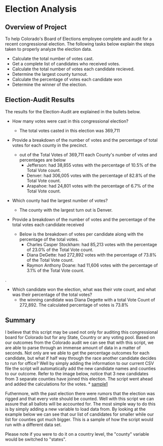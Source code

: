 # Election Analysis

## Overview of Project
To help Colorado's Board of Elections employee complete and audit for a recent congressional election. The following tasks below explain the steps taken to 
properly analyze the election data.

- Calculate the total number of votes cast.
- Get a complete list of candidates who received votes. 
- Calculate the total number of votes each candidate recieved.
- Determine the largest county turnout.
- Calculate the percentage of votes each candidate won
- Determine the winner of the election.
	

## Election-Audit Results
The results for the Election-Audit are explained in the bullets below.

- How many votes were cast in this congressional election? 
	* The total votes casted in this election was 369,711

- Provide a breakdown of the number of votes and the percentage of total votes for each county in the precinct.
	* out of the Total Votes of 369,711 each County's number of votes and percentages are below
		* Jefferson: had 38,855 votes with the percentage of 10.5% of the Total Vote count.
		* Denver: had 306,005 votes with the percentage of 82.8% of the Total Vote count.
		* Arapahoe: had 24,801 votes with the percentage of 6.7% of the Total Vote count.

- Which county had the largest number of votes?
	* The county with the largest turn out is Denver.
	
- Provide a breakdown of the number of votes and the percentage of the total votes each candidate received
	* Below is the breakdown of votes per candidate along with the percentage of the total votes.
		* Charles Casper Stockham: had 85,213 votes with the percentage of 23.0% of the Total Vote count.
		* Diana DeGette: had 272,892 votes with the percentage of 73.8% of the Total Vote count.
		* Raymon Anthony Doane: had 11,606 votes with the percentage of 3.1% of the Total Vote count.

.
- Which candidate won the election, what was their vote count, and what was their percentage of the total votes?
	* the winning candidate was Diana Degette with a total Vote Count of 272,892. The calculated percentage of votes is 73.8%

	
## Summary
I believe that this script may be used not only for auditing this congressional board for Colorado but for any State, Country or any voting pool.
Based on our outcomes from the Colorado audit we can see that with this script, we are able to parse through an immense amount of data in a matter 
of seconds. Not only are we able to get the percentage outcomes for each candidate, but what if half way through the race another candidate decides to 
run for office? Well by simply adding the information to our current CSV file the script will automatically add the new candidate names and counties 
to our outcome. Refer to the image below, notice that 3 new candidates from 3 separate counties have joined this election. The script went ahead and 
added the calculations for the votes.
	* [sample1](resources/sample1.PNG)


Futhermore, with the past election there were rumors that the election was rigged and that every vote should be counted. Well with this script
we can assure that all ballots will be accounted for. The most simple way to do this is by simply adding a new variable to load data from. By looking at
the example below we can see that our list of candidates for smaller while our list for counties got much bigger. This is a sample of how the script would run 
with a different data set. 


Please note if you were to do it on a country level, the "county" variable would be switched to "states".
